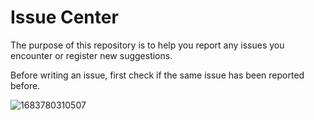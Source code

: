 # Issue Center

The purpose of this repository is to help you report any issues you encounter or register new suggestions.

Before writing an issue, first check if the same issue has been reported before.


![1683780310507](https://github.com/BoysGmNg/YTU/assets/87355984/c34d47eb-d48f-4825-afd2-f87e17ae490f)
